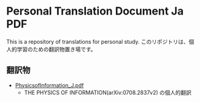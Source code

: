 Personal Translation Document Ja PDF
================================
This is a repository of translations for personal study.
このリポジトリは、個人的学習のための翻訳物置き場です。

## 翻訳物

- [PhysicsofInformation_J.pdf](https://github.com/t-konishi/translations/blob/main/PhysicsofInformation_J/PhysicsofInformation_J.pdf)
    -  THE PHYSICS OF INFORMATION(arXiv:0708.2837v2) の個人的翻訳 
